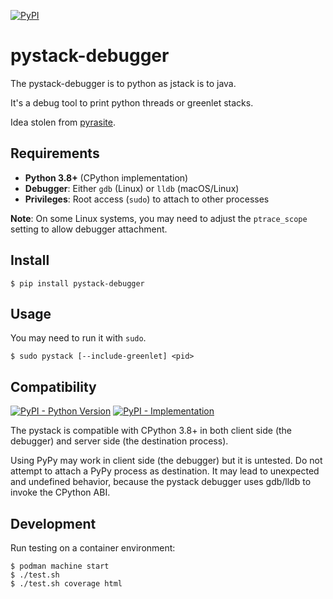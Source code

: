 [![PyPI](https://img.shields.io/pypi/v/pystack-debugger.svg)](https://pypi.org/project/pystack-debugger/)

# pystack-debugger

The pystack-debugger is to python as jstack is to java.

It's a debug tool to print python threads or greenlet stacks.

Idea stolen from [pyrasite](https://github.com/lmacken/pyrasite).

## Requirements

- **Python 3.8+** (CPython implementation)
- **Debugger**: Either `gdb` (Linux) or `lldb` (macOS/Linux)
- **Privileges**: Root access (`sudo`) to attach to other processes

**Note**: On some Linux systems, you may need to adjust the `ptrace_scope` setting to allow debugger attachment.

## Install

    $ pip install pystack-debugger

## Usage

You may need to run it with `sudo`.

    $ sudo pystack [--include-greenlet] <pid>

## Compatibility

[![PyPI - Python Version](https://img.shields.io/pypi/pyversions/pystack-debugger.svg)](https://pypi.org/project/pystack-debugger/)
[![PyPI - Implementation](https://img.shields.io/pypi/implementation/pystack-debugger.svg)](https://pypi.org/project/pystack-debugger/)

The pystack is compatible with CPython 3.8+ in both client side (the debugger)
and server side (the destination process).

Using PyPy may work in client side (the debugger) but it is untested. Do not
attempt to attach a PyPy process as destination. It may lead to unexpected and
undefined behavior, because the pystack debugger uses gdb/lldb to invoke the
CPython ABI.

## Development

Run testing on a container environment:

    $ podman machine start
    $ ./test.sh
    $ ./test.sh coverage html
